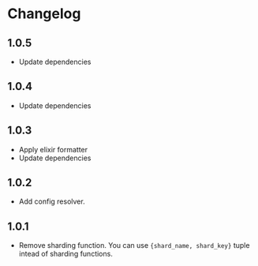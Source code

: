 # Changelog

## 1.0.5

- Update dependencies

## 1.0.4

- Update dependencies

## 1.0.3

- Apply elixir formatter
- Update dependencies

## 1.0.2

- Add config resolver.

## 1.0.1

- Remove sharding function. You can use `{shard_name, shard_key}` tuple intead of sharding functions.
